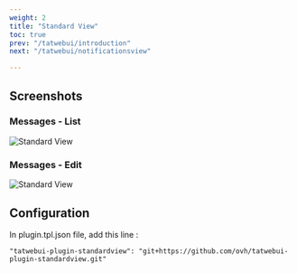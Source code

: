 ```yaml
---
weight: 2
title: "Standard View"
toc: true
prev: "/tatwebui/introduction"
next: "/tatwebui/notificationsview"

---
```



## Screenshots
### Messages - List

![Standard View](/imgs/tatwebui-standard-view-list.png?width=80%)

### Messages - Edit

![Standard View](/imgs/tatwebui-standard-view-details.png?width=80%)


## Configuration
In plugin.tpl.json file, add this line :

```
"tatwebui-plugin-standardview": "git+https://github.com/ovh/tatwebui-plugin-standardview.git"
```
